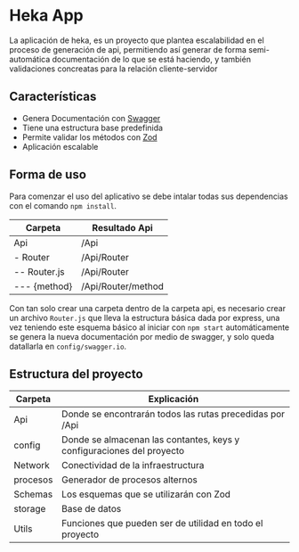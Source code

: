 
# Heka App

La aplicación de heka, es un proyecto que plantea escalabilidad en el proceso de generación de api, permitiendo así generar de forma semi-automática documentación de lo que se está haciendo, y también validaciones concreatas para la relación cliente-servidor

## Características

- Genera Documentación con [Swagger](https://swagger.io)
- Tiene una estructura base predefinida
- Permite validar los métodos con [Zod](https://zod.dev)
- Aplicación escalable


## Forma de uso
Para comenzar el uso del aplicativo se debe intalar todas sus dependencias con el comando  `npm install`.

| Carpeta | Resultado Api |
| ------ | ------ |
| Api | /Api|
| - Router | /Api/Router |
| -- Router.js| /Api/Router|
| --- {method} | /Api/Router/method|

Con tan solo crear una carpeta dentro de la carpeta api, es necesario crear un archivo `Router.js` que lleva la estructura básica dada por express, una vez teniendo este esquema básico al iniciar con `npm start` automáticamente se genera la nueva documentación por medio de swagger, y solo queda datallarla en `config/swagger.io`.



## Estructura del proyecto
|Carpeta | Explicación|
|------|-------|
|Api| Donde se encontrarán todos las rutas precedidas por /Api|
|config|Donde se almacenan las contantes, keys y configuraciones del proyecto|
|Network|Conectividad de la infraestructura|
|procesos| Generador de procesos alternos|
|Schemas| Los esquemas que se utilizarán con Zod|
|storage|Base de datos|
|Utils|Funciones que pueden ser de utilidad en todo el proyecto|